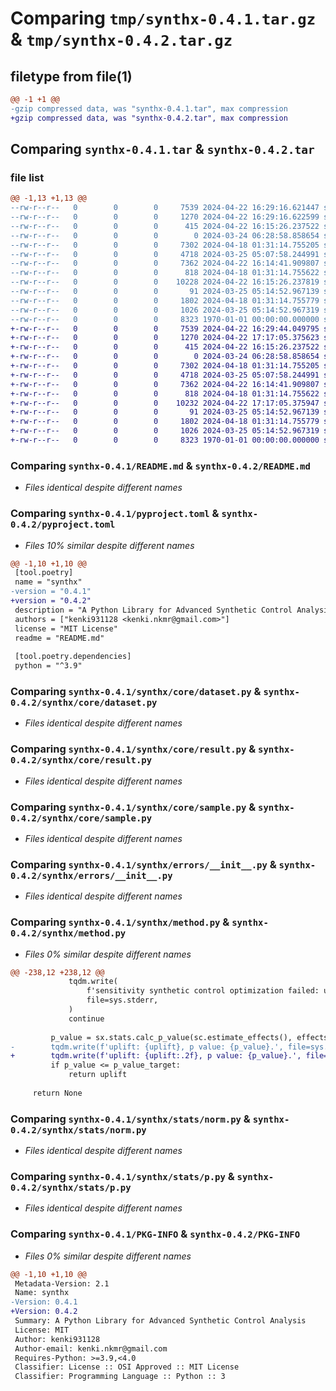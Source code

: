 # Comparing `tmp/synthx-0.4.1.tar.gz` & `tmp/synthx-0.4.2.tar.gz`

## filetype from file(1)

```diff
@@ -1 +1 @@
-gzip compressed data, was "synthx-0.4.1.tar", max compression
+gzip compressed data, was "synthx-0.4.2.tar", max compression
```

## Comparing `synthx-0.4.1.tar` & `synthx-0.4.2.tar`

### file list

```diff
@@ -1,13 +1,13 @@
--rw-r--r--   0        0        0     7539 2024-04-22 16:29:16.621447 synthx-0.4.1/README.md
--rw-r--r--   0        0        0     1270 2024-04-22 16:29:16.622599 synthx-0.4.1/pyproject.toml
--rw-r--r--   0        0        0      415 2024-04-22 16:15:26.237522 synthx-0.4.1/synthx/__init__.py
--rw-r--r--   0        0        0        0 2024-03-24 06:28:58.858654 synthx-0.4.1/synthx/core/__init__.py
--rw-r--r--   0        0        0     7302 2024-04-18 01:31:14.755205 synthx-0.4.1/synthx/core/dataset.py
--rw-r--r--   0        0        0     4718 2024-03-25 05:07:58.244991 synthx-0.4.1/synthx/core/result.py
--rw-r--r--   0        0        0     7362 2024-04-22 16:14:41.909807 synthx-0.4.1/synthx/core/sample.py
--rw-r--r--   0        0        0      818 2024-04-18 01:31:14.755622 synthx-0.4.1/synthx/errors/__init__.py
--rw-r--r--   0        0        0    10228 2024-04-22 16:15:26.237819 synthx-0.4.1/synthx/method.py
--rw-r--r--   0        0        0       91 2024-03-25 05:14:52.967139 synthx-0.4.1/synthx/stats/__init__.py
--rw-r--r--   0        0        0     1802 2024-04-18 01:31:14.755779 synthx-0.4.1/synthx/stats/norm.py
--rw-r--r--   0        0        0     1026 2024-03-25 05:14:52.967319 synthx-0.4.1/synthx/stats/p.py
--rw-r--r--   0        0        0     8323 1970-01-01 00:00:00.000000 synthx-0.4.1/PKG-INFO
+-rw-r--r--   0        0        0     7539 2024-04-22 16:29:44.049795 synthx-0.4.2/README.md
+-rw-r--r--   0        0        0     1270 2024-04-22 17:17:05.375623 synthx-0.4.2/pyproject.toml
+-rw-r--r--   0        0        0      415 2024-04-22 16:15:26.237522 synthx-0.4.2/synthx/__init__.py
+-rw-r--r--   0        0        0        0 2024-03-24 06:28:58.858654 synthx-0.4.2/synthx/core/__init__.py
+-rw-r--r--   0        0        0     7302 2024-04-18 01:31:14.755205 synthx-0.4.2/synthx/core/dataset.py
+-rw-r--r--   0        0        0     4718 2024-03-25 05:07:58.244991 synthx-0.4.2/synthx/core/result.py
+-rw-r--r--   0        0        0     7362 2024-04-22 16:14:41.909807 synthx-0.4.2/synthx/core/sample.py
+-rw-r--r--   0        0        0      818 2024-04-18 01:31:14.755622 synthx-0.4.2/synthx/errors/__init__.py
+-rw-r--r--   0        0        0    10232 2024-04-22 17:17:05.375947 synthx-0.4.2/synthx/method.py
+-rw-r--r--   0        0        0       91 2024-03-25 05:14:52.967139 synthx-0.4.2/synthx/stats/__init__.py
+-rw-r--r--   0        0        0     1802 2024-04-18 01:31:14.755779 synthx-0.4.2/synthx/stats/norm.py
+-rw-r--r--   0        0        0     1026 2024-03-25 05:14:52.967319 synthx-0.4.2/synthx/stats/p.py
+-rw-r--r--   0        0        0     8323 1970-01-01 00:00:00.000000 synthx-0.4.2/PKG-INFO
```

### Comparing `synthx-0.4.1/README.md` & `synthx-0.4.2/README.md`

 * *Files identical despite different names*

### Comparing `synthx-0.4.1/pyproject.toml` & `synthx-0.4.2/pyproject.toml`

 * *Files 10% similar despite different names*

```diff
@@ -1,10 +1,10 @@
 [tool.poetry]
 name = "synthx"
-version = "0.4.1"
+version = "0.4.2"
 description = "A Python Library for Advanced Synthetic Control Analysis"
 authors = ["kenki931128 <kenki.nkmr@gmail.com>"]
 license = "MIT License"
 readme = "README.md"
 
 [tool.poetry.dependencies]
 python = "^3.9"
```

### Comparing `synthx-0.4.1/synthx/core/dataset.py` & `synthx-0.4.2/synthx/core/dataset.py`

 * *Files identical despite different names*

### Comparing `synthx-0.4.1/synthx/core/result.py` & `synthx-0.4.2/synthx/core/result.py`

 * *Files identical despite different names*

### Comparing `synthx-0.4.1/synthx/core/sample.py` & `synthx-0.4.2/synthx/core/sample.py`

 * *Files identical despite different names*

### Comparing `synthx-0.4.1/synthx/errors/__init__.py` & `synthx-0.4.2/synthx/errors/__init__.py`

 * *Files identical despite different names*

### Comparing `synthx-0.4.1/synthx/method.py` & `synthx-0.4.2/synthx/method.py`

 * *Files 0% similar despite different names*

```diff
@@ -238,12 +238,12 @@
             tqdm.write(
                 f'sensitivity synthetic control optimization failed: uplift {uplift}.',
                 file=sys.stderr,
             )
             continue
 
         p_value = sx.stats.calc_p_value(sc.estimate_effects(), effects_placebo)
-        tqdm.write(f'uplift: {uplift}, p value: {p_value}.', file=sys.stderr)
+        tqdm.write(f'uplift: {uplift:.2f}, p value: {p_value}.', file=sys.stderr)
         if p_value <= p_value_target:
             return uplift
 
     return None
```

### Comparing `synthx-0.4.1/synthx/stats/norm.py` & `synthx-0.4.2/synthx/stats/norm.py`

 * *Files identical despite different names*

### Comparing `synthx-0.4.1/synthx/stats/p.py` & `synthx-0.4.2/synthx/stats/p.py`

 * *Files identical despite different names*

### Comparing `synthx-0.4.1/PKG-INFO` & `synthx-0.4.2/PKG-INFO`

 * *Files 0% similar despite different names*

```diff
@@ -1,10 +1,10 @@
 Metadata-Version: 2.1
 Name: synthx
-Version: 0.4.1
+Version: 0.4.2
 Summary: A Python Library for Advanced Synthetic Control Analysis
 License: MIT
 Author: kenki931128
 Author-email: kenki.nkmr@gmail.com
 Requires-Python: >=3.9,<4.0
 Classifier: License :: OSI Approved :: MIT License
 Classifier: Programming Language :: Python :: 3
```


